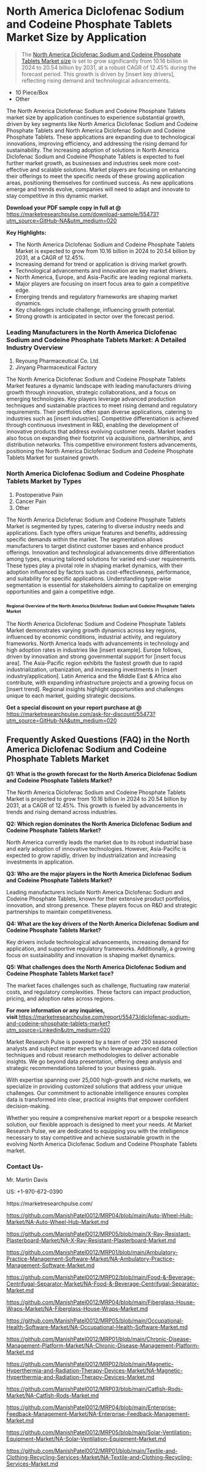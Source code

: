 <h1>North America Diclofenac Sodium and Codeine Phosphate Tablets Market&nbsp;Size by Application</h1><blockquote><p>The <a href="https://marketresearchpulse.com/download-sample/55473?utm_source=GitHub-NA&amp;utm_medium=020">North America Diclofenac Sodium and Codeine Phosphate Tablets Market size</a> is set to grow significantly from 10.16 billion in 2024 to 20.54 billion by 2031, at a robust CAGR of 12.45% during the forecast period. This growth is driven by [insert key drivers], reflecting rising demand and technological advancements.</p></blockquote><ul><li>10 Piece/Box<li> Other</li></ul><p>The North America Diclofenac Sodium and Codeine Phosphate Tablets market size by application continues to experience substantial growth, driven by key segments like North America Diclofenac Sodium and Codeine Phosphate Tablets and North America Diclofenac Sodium and Codeine Phosphate Tablets. These applications are expanding due to technological innovations, improving efficiency, and addressing the rising demand for sustainability. The increasing adoption of solutions in North America Diclofenac Sodium and Codeine Phosphate Tablets is expected to fuel further market growth, as businesses and industries seek more cost-effective and scalable solutions. Market players are focusing on enhancing their offerings to meet the specific needs of these growing application areas, positioning themselves for continued success. As new applications emerge and trends evolve, companies will need to adapt and innovate to stay competitive in this dynamic market.</p><p><strong>Download your PDF sample copy in full at @ </strong><a href="https://marketresearchpulse.com/download-sample/55473?utm_source=GitHub-NA&amp;utm_medium=020">https://marketresearchpulse.com/download-sample/55473?utm_source=GitHub-NA&amp;utm_medium=020</a></p><p><strong>Key Highlights: </strong></p><ul><li>The North America Diclofenac Sodium and Codeine Phosphate Tablets Market is expected to grow from 10.16 billion in 2024 to 20.54 billion by 2031, at a CAGR of 12.45%.</li><li>Increasing demand for trend or application is driving market growth.</li><li>Technological advancements and innovation are key market drivers.</li><li>North America, Europe, and Asia-Pacific are leading regional markets.</li><li>Major players are focusing on insert focus area to gain a competitive edge.</li><li>Emerging trends and regulatory frameworks are shaping market dynamics.</li><li>Key challenges include challenge, influencing growth potential.</li><li>Strong growth is anticipated in sector over the forecast period.</li></ul><h3>Leading Manufacturers in the North America Diclofenac Sodium and Codeine Phosphate Tablets Market: A Detailed Industry Overview</h3><ol><li>Reyoung Pharmaceutical Co. Ltd.</li><li>Jinyang Pharmaceutical Factory</li></ol><div class="flex max-w-full flex-col flex-grow"><div class="min-h-8 text-message flex w-full flex-col items-end gap-2 whitespace-normal break-words [.text-message+&amp;]:mt-5" dir="auto" data-message-author-role="assistant" data-message-id="fd8432e4-4910-450d-b182-61b7bfb0a01f" data-message-model-slug="gpt-4o"><div class="flex w-full flex-col gap-1 empty:hidden first:pt-[3px]"><div class="markdown prose w-full break-words dark:prose-invert light"><p>The North America Diclofenac Sodium and Codeine Phosphate Tablets Market features a dynamic landscape with leading manufacturers driving growth through innovation, strategic collaborations, and a focus on emerging technologies. Key players leverage advanced production techniques and sustainable practices to meet rising demand and regulatory requirements. Their portfolios often span diverse applications, catering to industries such as [insert industries]. Competitive differentiation is achieved through continuous investment in R&amp;D, enabling the development of innovative products that address evolving customer needs. Market leaders also focus on expanding their footprint via acquisitions, partnerships, and distribution networks. This competitive environment fosters advancements, positioning the North America Diclofenac Sodium and Codeine Phosphate Tablets Market for sustained growth.</p></div></div></div></div><h3>North America Diclofenac Sodium and Codeine Phosphate Tablets Market by Types</h3><ol><li>Postoperative Pain<li> Cancer Pain<li> Other</li></ol><div class="flex max-w-full flex-col flex-grow"><div class="min-h-8 text-message flex w-full flex-col items-end gap-2 whitespace-normal break-words [.text-message+&amp;]:mt-5" dir="auto" data-message-author-role="assistant" data-message-id="084470be-0bb7-4664-bddf-5156b4f41249" data-message-model-slug="gpt-4o-mini"><div class="flex w-full flex-col gap-1 empty:hidden first:pt-[3px]"><div class="markdown prose w-full break-words dark:prose-invert light"><p>The North America Diclofenac Sodium and Codeine Phosphate Tablets Market is segmented by types, catering to diverse industry needs and applications. Each type offers unique features and benefits, addressing specific demands within the market. The segmentation allows manufacturers to target distinct customer bases and enhance product offerings. Innovation and technological advancements drive differentiation among types, ensuring tailored solutions for varied end-user requirements. These types play a pivotal role in shaping market dynamics, with their adoption influenced by factors such as cost-effectiveness, performance, and suitability for specific applications. Understanding type-wise segmentation is essential for stakeholders aiming to capitalize on emerging opportunities and gain a competitive edge.</p></div></div></div></div><h3><span style="font-size: 11px;">Regional Overview of the North America Diclofenac Sodium and Codeine Phosphate Tablets Market</span></h3><div class="flex max-w-full flex-col flex-grow"><div class="min-h-8 text-message flex w-full flex-col items-end gap-2 whitespace-normal break-words [.text-message+&amp;]:mt-5" dir="auto" data-message-author-role="assistant" data-message-id="e9038762-ce64-4e30-91c9-9bd413514231" data-message-model-slug="gpt-4o-mini"><div class="flex w-full flex-col gap-1 empty:hidden first:pt-[3px]"><div class="markdown prose w-full break-words dark:prose-invert light"><p>The North America Diclofenac Sodium and Codeine Phosphate Tablets Market demonstrates varying growth dynamics across key regions, influenced by economic conditions, industrial activity, and regulatory frameworks. North America leads with advancements in technology and high adoption rates in industries like [insert example]. Europe follows, driven by innovation and strong governmental support for [insert focus area]. The Asia-Pacific region exhibits the fastest growth due to rapid industrialization, urbanization, and increasing investments in [insert industry/application]. Latin America and the Middle East &amp; Africa also contribute, with expanding infrastructure projects and a growing focus on [insert trend]. Regional insights highlight opportunities and challenges unique to each market, guiding strategic decisions.</p></div></div></div></div><p><strong>Get a special discount on your report purchase at @ </strong><a href="https://marketresearchpulse.com/ask-for-discount/55473?utm_source=GitHub-NA&amp;utm_medium=020">https://marketresearchpulse.com/ask-for-discount/55473?utm_source=GitHub-NA&amp;utm_medium=020</a></p><h2>Frequently Asked Questions (FAQ) in the North America Diclofenac Sodium and Codeine Phosphate Tablets Market</h2><p><strong>Q1: What is the growth forecast for the North America Diclofenac Sodium and Codeine Phosphate Tablets Market?</strong></p><p>The North America Diclofenac Sodium and Codeine Phosphate Tablets Market is projected to grow from 10.16 billion in 2024 to 20.54 billion by 2031, at a CAGR of 12.45%. This growth is fueled by advancements in trends and rising demand across industries.</p><p><strong>Q2: Which region dominates the North America Diclofenac Sodium and Codeine Phosphate Tablets Market?</strong></p><p>North America currently leads the market due to its robust industrial base and early adoption of innovative technologies. However, Asia-Pacific is expected to grow rapidly, driven by industrialization and increasing investments in application.</p><p><strong>Q3: Who are the major players in the North America Diclofenac Sodium and Codeine Phosphate Tablets Market?</strong></p><p>Leading manufacturers include North America Diclofenac Sodium and Codeine Phosphate Tablets, known for their extensive product portfolios, innovation, and strong presence. These players focus on R&amp;D and strategic partnerships to maintain competitiveness.</p><p><strong>Q4: What are the key drivers of the North America Diclofenac Sodium and Codeine Phosphate Tablets Market?</strong></p><p>Key drivers include technological advancements, increasing demand for application, and supportive regulatory frameworks. Additionally, a growing focus on sustainability and innovation is shaping market dynamics.</p><p><strong>Q5: What challenges does the North America Diclofenac Sodium and Codeine Phosphate Tablets Market face?</strong></p><p>The market faces challenges such as challenge, fluctuating raw material costs, and regulatory complexities. These factors can impact production, pricing, and adoption rates across regions.</p><p><strong>For more information or any inquiries, visit&nbsp;</strong><a href="https://marketresearchpulse.com/report/55473/diclofenac-sodium-and-codeine-phosphate-tablets-market?utm_source=Linkedin&utm_medium=020">https://marketresearchpulse.com/report/55473/diclofenac-sodium-and-codeine-phosphate-tablets-market?utm_source=Linkedin&utm_medium=020</a></p><p>Market Research Pulse is powered by a team of over 250 seasoned analysts and subject matter experts who leverage advanced data collection techniques and robust research methodologies to deliver actionable insights. We go beyond data presentation, offering deep analysis and strategic recommendations tailored to your business goals.</p><p>With expertise spanning over 25,000 high-growth and niche markets, we specialize in providing customized solutions that address your unique challenges. Our commitment to actionable intelligence ensures complex data is transformed into clear, practical insights that empower confident decision-making.</p><p>Whether you require a comprehensive market report or a bespoke research solution, our flexible approach is designed to meet your needs. At Market Research Pulse, we are dedicated to equipping you with the intelligence necessary to stay competitive and achieve sustainable growth in the evolving North America Diclofenac Sodium and Codeine Phosphate Tablets market.</p><h3><strong>Contact Us-</strong></h3><p>Mr. Martin Davis</p><p>US: +1-970-672-0390</p><p>https://marketresearchpulse.com/</p><p><a href="https://github.com/ManishPatel0012/MRP04/blob/main/Auto-Wheel-Hub-Market/NA-Auto-Wheel-Hub-Market.md">https://github.com/ManishPatel0012/MRP04/blob/main/Auto-Wheel-Hub-Market/NA-Auto-Wheel-Hub-Market.md</a></p><p><a href="https://github.com/ManishPatel0012/MRP05/blob/main/X-Ray-Resistant-Plasterboard-Market/NA-X-Ray-Resistant-Plasterboard-Market.md">https://github.com/ManishPatel0012/MRP05/blob/main/X-Ray-Resistant-Plasterboard-Market/NA-X-Ray-Resistant-Plasterboard-Market.md</a></p><p><a href="https://github.com/ManishPatel0012/MRP01/blob/main/Ambulatory-Practice-Management-Software-Market/NA-Ambulatory-Practice-Management-Software-Market.md">https://github.com/ManishPatel0012/MRP01/blob/main/Ambulatory-Practice-Management-Software-Market/NA-Ambulatory-Practice-Management-Software-Market.md</a></p><p><a href="https://github.com/ManishPatel0012/MRP02/blob/main/Food-&-Beverage-Centrifugal-Separator-Market/NA-Food-&-Beverage-Centrifugal-Separator-Market.md">https://github.com/ManishPatel0012/MRP02/blob/main/Food-&-Beverage-Centrifugal-Separator-Market/NA-Food-&-Beverage-Centrifugal-Separator-Market.md</a></p><p><a href="https://github.com/ManishPatel0012/MRP04/blob/main/Fiberglass-House-Wraps-Market/NA-Fiberglass-House-Wraps-Market.md">https://github.com/ManishPatel0012/MRP04/blob/main/Fiberglass-House-Wraps-Market/NA-Fiberglass-House-Wraps-Market.md</a></p><p><a href="https://github.com/ManishPatel0012/MRP05/blob/main/Occupational-Health-Software-Market/NA-Occupational-Health-Software-Market.md">https://github.com/ManishPatel0012/MRP05/blob/main/Occupational-Health-Software-Market/NA-Occupational-Health-Software-Market.md</a></p><p><a href="https://github.com/ManishPatel0012/MRP01/blob/main/Chronic-Disease-Management-Platform-Market/NA-Chronic-Disease-Management-Platform-Market.md">https://github.com/ManishPatel0012/MRP01/blob/main/Chronic-Disease-Management-Platform-Market/NA-Chronic-Disease-Management-Platform-Market.md</a></p><p><a href="https://github.com/ManishPatel0012/MRP02/blob/main/Magnetic-Hyperthermia-and-Radiation-Therapy-Devices-Market/NA-Magnetic-Hyperthermia-and-Radiation-Therapy-Devices-Market.md">https://github.com/ManishPatel0012/MRP02/blob/main/Magnetic-Hyperthermia-and-Radiation-Therapy-Devices-Market/NA-Magnetic-Hyperthermia-and-Radiation-Therapy-Devices-Market.md</a></p><p><a href="https://github.com/ManishPatel0012/MRP03/blob/main/Catfish-Rods-Market/NA-Catfish-Rods-Market.md">https://github.com/ManishPatel0012/MRP03/blob/main/Catfish-Rods-Market/NA-Catfish-Rods-Market.md</a></p><p><a href="https://github.com/ManishPatel0012/MRP04/blob/main/Enterprise-Feedback-Management-Market/NA-Enterprise-Feedback-Management-Market.md">https://github.com/ManishPatel0012/MRP04/blob/main/Enterprise-Feedback-Management-Market/NA-Enterprise-Feedback-Management-Market.md</a></p><p><a href="https://github.com/ManishPatel0012/MRP05/blob/main/Solar-Ventilation-Equipment-Market/NA-Solar-Ventilation-Equipment-Market.md">https://github.com/ManishPatel0012/MRP05/blob/main/Solar-Ventilation-Equipment-Market/NA-Solar-Ventilation-Equipment-Market.md</a></p><p><a href="https://github.com/ManishPatel0012/MRP01/blob/main/Textile-and-Clothing-Recycling-Services-Market/NA-Textile-and-Clothing-Recycling-Services-Market.md">https://github.com/ManishPatel0012/MRP01/blob/main/Textile-and-Clothing-Recycling-Services-Market/NA-Textile-and-Clothing-Recycling-Services-Market.md</a></p>
